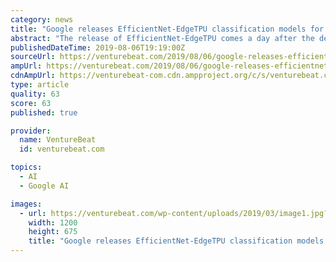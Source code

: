 ```yaml
---
category: news
title: "Google releases EfficientNet-EdgeTPU classification models for Coral boards"
abstract: "The release of EfficientNet-EdgeTPU comes a day after the debut of Google’s Model Optimization Toolkit for TensorFlow, a suite of tools that includes hybrid quantization, full integer ..."
publishedDateTime: 2019-08-06T19:19:00Z
sourceUrl: https://venturebeat.com/2019/08/06/google-releases-efficientnet-edgetpu-classification-models-for-coral-boards/
ampUrl: https://venturebeat.com/2019/08/06/google-releases-efficientnet-edgetpu-classification-models-for-coral-boards/amp/
cdnAmpUrl: https://venturebeat-com.cdn.ampproject.org/c/s/venturebeat.com/2019/08/06/google-releases-efficientnet-edgetpu-classification-models-for-coral-boards/amp/
type: article
quality: 63
score: 63
published: true

provider:
  name: VentureBeat
  id: venturebeat.com

topics:
  - AI
  - Google AI

images:
  - url: https://venturebeat.com/wp-content/uploads/2019/03/image1.jpg?w=1200&#038;strip=all
    width: 1200
    height: 675
    title: "Google releases EfficientNet-EdgeTPU classification models for Coral boards"
---
```

